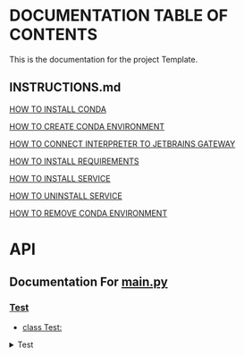 # DOCUMENTATION TABLE OF CONTENTS #

This is the documentation for the project Template.

## INSTRUCTIONS.md ##

[HOW TO INSTALL CONDA](/docs/INSTRUCTIONS.md#how-to-install-conda)

[HOW TO CREATE CONDA ENVIRONMENT](/docs/INSTRUCTIONS.md#how-to-create-conda-environment)

[HOW TO CONNECT INTERPRETER TO JETBRAINS GATEWAY](/docs/INSTRUCTIONS.md#how-to-connect-interpreter-to-jetbrains-gateway)

[HOW TO INSTALL REQUIREMENTS](/docs/INSTRUCTIONS.md#how-to-install-requirements)

[HOW TO INSTALL SERVICE](/docs/INSTRUCTIONS.md#how-to-install-service)

[HOW TO UNINSTALL SERVICE](/docs/INSTRUCTIONS.md#how-to-uninstall-service)

[HOW TO REMOVE CONDA ENVIRONMENT](/docs/INSTRUCTIONS.md#how-to-remove-conda-environment)

# API #

## Documentation For [main.py](/docs/MAIN.md) ##

### [Test](/docs/MAIN.md#test) ###

- [class Test:](./../main.py#L5) 

<details><summary>Test</summary>

### [Test.Test_Contact](/docs/MAIN.md#testtest_contact) ###

- [class Test_Contact:](./../main.py#L21) 

<details><summary>Test.Test_Contact</summary>

### [Test.Test_Contact.__init__](/docs/MAIN.md#testtest_contact__init__) ###

- [def __init__(self, phone: str, address: int):](./../main.py#L37) 

<details><summary>Test.Test_Contact.__init__</summary>

### [Test.Test_Contact.__str__](/docs/MAIN.md#testtest_contact__str__) ###

- [def __str__(self):](./../main.py#L64) 

<details><summary>Test.Test_Contact.__str__</summary>

### [Test.__init__](/docs/MAIN.md#test__init__) ###

- [def __init__(self, name: str, age: int, contact: Test_Contact):](./../main.py#L91) 

<details><summary>Test.__init__</summary>

### [Test.__str__](/docs/MAIN.md#test__str__) ###

- [def __str__(self):](./../main.py#L120) 

<details><summary>Test.__str__</summary>

### [print_hi](/docs/MAIN.md#print_hi) ###

- [def print_hi(name: str) -> None:](./../main.py#L147) 

<details><summary>print_hi</summary>

## Documentation For [toolbox/database.py](/docs/TOOLBOX-DATABASE.md) ##

### [get](/docs/TOOLBOX-DATABASE.md#get) ###

- [def get(name: str) -> object | None:](./../toolbox/database.py#L9) 

<details><summary>get</summary>

### [save](/docs/TOOLBOX-DATABASE.md#save) ###

- [def save(name: str, data: any) -> None:](./../toolbox/database.py#L40) 

<details><summary>save</summary>

### [delete_database](/docs/TOOLBOX-DATABASE.md#delete_database) ###

- [def delete_database(name: str) -> object | None:](./../toolbox/database.py#L75) 

<details><summary>delete_database</summary>

### [save_key](/docs/TOOLBOX-DATABASE.md#save_key) ###

- [def save_key(platform: str, key: str, override: bool = False) -> None:](./../toolbox/database.py#L113) 

<details><summary>save_key</summary>

### [load_key](/docs/TOOLBOX-DATABASE.md#load_key) ###

- [def load_key(platform: str) -> str | None:](./../toolbox/database.py#L148) 

<details><summary>load_key</summary>

